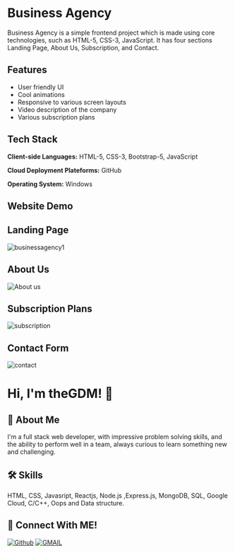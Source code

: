 # Business Agency
Business Agency is a simple frontend project which is made using core technologies, such as  HTML-5, CSS-3, JavaScript.
It has four sections Landing Page, About Us, Subscription, and Contact.

## Features
- User friendly UI
- Cool animations
- Responsive to various screen layouts
- Video description of the company
- Various subscription plans

## Tech Stack

**Client-side Languages:** HTML-5, CSS-3, Bootstrap-5, JavaScript

**Cloud Deployment Plateforms:** GitHub

**Operating System:** Windows

  
## Website Demo

## Landing Page
![businessagency1](https://user-images.githubusercontent.com/89511377/179444522-aaa769f2-e068-44f2-87ec-34fcba04ee4f.gif)


## About Us
![About us](https://user-images.githubusercontent.com/89511377/179443363-d7ac3779-c283-4f85-b7ad-24ba30995940.jpg)


## Subscription Plans
![subscription](https://user-images.githubusercontent.com/89511377/179443436-ada4c4f5-d640-4ebf-a33f-5fdaec1f03a8.jpg)

## Contact Form
![contact](https://user-images.githubusercontent.com/89511377/179443466-a6082fd0-c2c6-4a77-9e64-4d8868e0ad63.jpg)

  
# Hi, I'm theGDM! 👋
## 🚀 About Me
I'm a full stack web developer, with impressive problem solving skills,
and the ability to perform well in a team, always curious to learn something new and challenging.


## 🛠 Skills
HTML, CSS, Javasript, Reactjs, Node.js ,Express.js, MongoDB, SQL, Google Cloud, C/C++, Oops and Data structure.

## 🔗 Connect With ME!
[![Github](https://img.shields.io/badge/github-000?style=for-the-badge&logo=github&logoColor=)](https://github.com/theGDM)
[![GMAIL](https://img.shields.io/badge/Gmail-ea4335?style=for-the-badge&logo=gmail&logoColor=white)](mailto:gyandeepmehra370@gmail.com)

